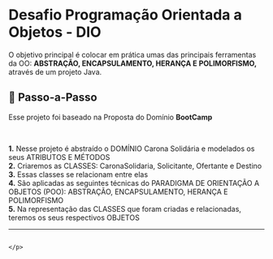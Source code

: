 <h1> Desafio Programação Orientada a Objetos - DIO </h1>

<p> O objetivo principal é colocar em prática umas das principais ferramentas da OO: <strong>ABSTRAÇÃO, ENCAPSULAMENTO, HERANÇA E POLIMORFISMO,</strong> através de um projeto Java. </p>

<h2> 👣 Passo-a-Passo</h2>

<p>Esse projeto foi baseado na Proposta do Domínio <strong>BootCamp</strong></p>
<br>
<p>
<strong>	1.</strong> Nesse projeto é abstraído o DOMÍNIO Carona Solidária e modelados os seus ATRIBUTOS E MÉTODOS <br>
<strong>	2.</strong> Criaremos as CLASSES: CaronaSolidaria, Solicitante, Ofertante e Destino <br>
<strong>	3.</strong> Essas classes se relacionam entre elas<br> 
<strong>	4.</strong> São aplicadas as seguintes técnicas do PARADIGMA DE ORIENTAÇÃO A OBJETOS (POO): ABSTRAÇÃO, ENCAPSULAMENTO, HERANÇA E POLIMORFISMO <br>
<strong>	5.</strong> Na representação das CLASSES que foram criadas e relacionadas, teremos os seus respectivos OBJETOS<br>
</p>

----
                                                                                                                                                                                                                                                                                                                                                                                                                                                                                                                                                                                                                                      </p>      
